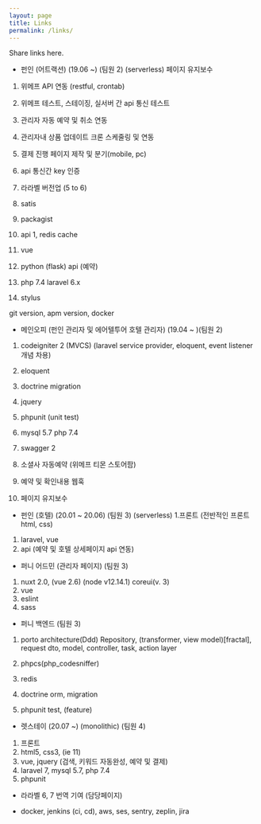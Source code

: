 ```yaml
---
layout: page
title: Links
permalink: /links/
---
```

Share links here.

- 펀인 (어트랙션) (19.06 ~) (팀원 2) (serverless)
페이지 유지보수

1. 위메프 API 연동 (restful, crontab)
  1. 위메프 테스트, 스테이징, 실서버 간 api 통신 테스트
  1. 관리자 자동 예약 및 취소 연동
  1. 관리자내 상품 업데이트 크론 스케줄링 및 연동
  1. 결제 진행 페이지 제작 및 분기(mobile, pc)
  1. api 통신간 key 인증

1. 라라벨 버전업 (5 to 6)
1. satis 
1. packagist
1. api
1, redis cache
1. vue
1. python (flask) api (예약)
1. php 7.4 laravel 6.x
1. stylus


git version, apm version, docker

- 메인오피 (펀인 관리자 및 에어텔투어 호텔 관리자) (19.04 ~ )(팀원 2)
1. codeigniter 2 (MVCS) (laravel service provider, eloquent, event listener 개념 차용)
1. eloquent
1. doctrine migration
1. jquery
1. phpunit (unit test)
1. mysql 5.7 php 7.4
1. swagger 2
1. 소셜사 자동예약 (위메프 티몬 스토어팜)
1. 예약 및 확인내용 웹훅

  
1. 페이지 유지보수


- 펀인 (호텔) (20.01 ~ 20.06) (팀원 3) (serverless)
1.프론트 (전반적인 프론트 html, css)
1. laravel, vue 
1. api (예약 및 호텔 상세페이지 api 연동)

- 퍼니 어드민 (관리자 페이지) (팀원 3)
1. nuxt 2.0, (vue 2.6) (node v12.14.1) coreui(v. 3)
1. vue
1. eslint
1. sass

- 퍼니 백엔드 (팀원 3)
1. porto architecture(Ddd)
Repository, (transformer, view model)[fractal], request dto, model, controller, task, action layer

1. phpcs(php_codesniffer)
1. redis
1. doctrine orm, migration
1. phpunit test, (feature)



- 렛스테이 (20.07 ~) (monolithic) (팀원 4)
1. 프론트
1. html5, css3, (ie 11)
1. vue, jquery (검색, 키워드 자동완성, 예약 및 결제)
1. laravel 7, mysql 5.7, php 7.4
1. phpunit


- 라라벨 6, 7 번역 기여 (담당페이지)

- docker, jenkins (ci, cd), aws, ses, sentry, zeplin, jira 